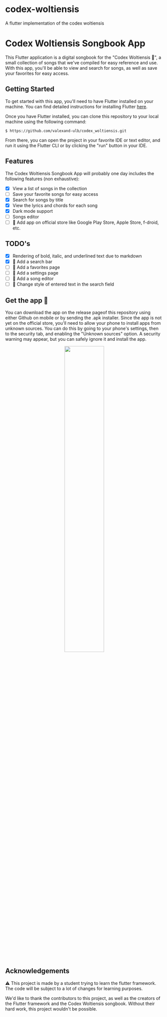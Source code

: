 # codex-woltiensis
A flutter implementation of the codex woltiensis

# Codex Woltiensis Songbook App

This Flutter application is a digital songbook for the "Codex Woltiensis 🐇", a small collection of songs that we've compiled for easy reference and use. With this app, you'll be able to view and search for songs, as well as save your favorites for easy access.
## Getting Started

To get started with this app, you'll need to have Flutter installed on your machine. You can find detailed instructions for installing Flutter [here](https://flutter.dev/docs/get-started/install).

Once you have Flutter installed, you can clone this repository to your local machine using the following command:

```
$ https://github.com/valexand-ulb/codex_woltiensis.git
```


From there, you can open the project in your favorite IDE or text editor, and run it using the Flutter CLI or by clicking the "run" button in your IDE.

## Features

The Codex Woltiensis Songbook App will probably one day includes the following features (non exhaustive):
- [x] View a list of songs in the collection
- [ ] Save your favorite songs for easy access
- [X] Search for songs by title
- [x] View the lyrics and chords for each song
- [x] Dark mode support
- [ ] Songs editor
- [ ] 📱 Add app on official store like Google Play Store, Apple Store, f-droid, etc. 

## TODO's
- [x] Rendering of bold, italic, and underlined text due to markdown
- [x] 🔧 Add a search bar
- [ ] 🔧 Add a favorites page
- [ ] 🔧 Add a settings page
- [ ] 🔧 Add a song editor
- [ ] 🔧 Change style of entered text in the search field

## Get the app 📲
You can download the app on the release pageof this repository using either Github on mobile or by sending the .apk installer.
Since the app is not yet on the official store, you'll need to allow your phone to install apps from unknown sources. You can do this by going to your phone's settings, then to the security tab, and enabling the "Unknown sources" option.
A security warning may appear, but you can safely ignore it and install the app.
<center>
<img src="https://i.imgur.com/I4BULVt.png" width="50%" height="50%"/>
</center>


## Acknowledgements
⚠️ This project is made by a student trying to learn the flutter framework. The code will be subject to a lot of changes for learning purposes.

We'd like to thank the contributors to this project, as well as the creators of the Flutter framework and the Codex Woltiensis songbook. Without their hard work, this project wouldn't be possible.
